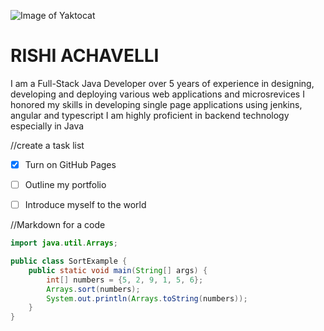 ![Image of Yaktocat](https://octodex.github.com/images/yaktocat.png)

# RISHI ACHAVELLI
I am a Full-Stack Java Developer over 5 years of experience in designing, developing and deploying various web applications and microsrevices 
I honored my skills in developing single page applications using jenkins, angular and typescript 
I am highly proficient in backend technology especially in Java


//create a task list
- [x] Turn on GitHub Pages
- [ ] Outline my portfolio
- [ ] Introduce myself to the world


//Markdown for a code
```java
import java.util.Arrays;

public class SortExample {
    public static void main(String[] args) {
        int[] numbers = {5, 2, 9, 1, 5, 6};
        Arrays.sort(numbers);
        System.out.println(Arrays.toString(numbers));
    }
}
```

